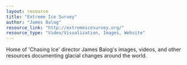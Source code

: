 ```yaml
---
layout: resource
title: "Extreme Ice Survey"
author: "James Balog"
resource_link: "http://extremeicesurvey.org/"
resource_type: "Video/Visualization, Images, Website"
---
```


Home of 'Chasing Ice' director James Balog's images, videos, and other resources documenting glacial changes around the world.
